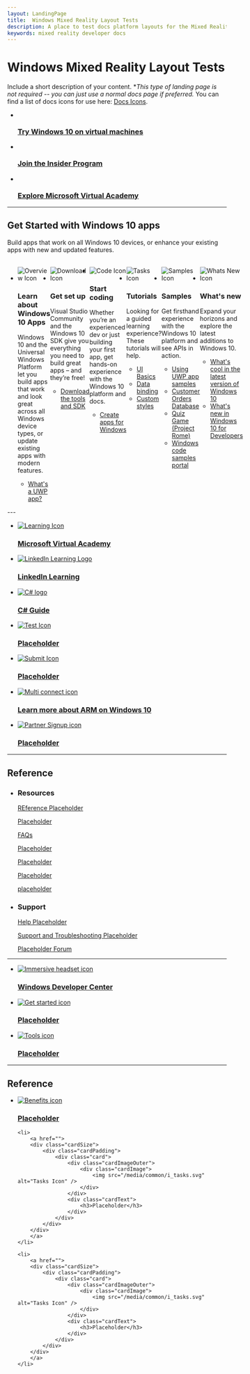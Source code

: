 ```yaml
---
layout: LandingPage
title:  Windows Mixed Reality Layout Tests
description: A place to test docs platform layouts for the Mixed Reality docs.
keywords: mixed reality developer docs 
---
```


# Windows Mixed Reality Layout Tests

Include a short description of your content. **This type of landing page is not required -- you can just use a normal docs page if preferred.* You can find a list of docs icons for use here: [Docs Icons](https://review.docs.microsoft.com/en-us/prod-test/gallery/image-gallery?branch=master).
 <div class="container">
      <ul class="cardsY panelContent featuredContent">
          <li>
              <a href="https://developer.microsoft.com/windows/downloads/virtual-machines">
                  <div class="cardSize">
                      <div class="cardPadding">
                          <div class="card">
                              <div class="cardImageOuter">
                                  <div class="cardImage">
                                      <img data-hoverimage="/media/hubs/windows/win_try-windows.svg" src="/media/hubs/windows/win_try-windows.png" alt="" />
                                  </div>
                              </div>
                              <div class="cardText">
                                  <h3>Try Windows 10 on virtual machines</h3>
                              </div>
                          </div>
                      </div>
                  </div>
              </a>
          </li>
          <li>
              <a href="https://insider.windows.com/">
                  <div class="cardSize">
                      <div class="cardPadding">
                          <div class="card">
                              <div class="cardImageOuter">
                                  <div class="cardImage">
                                      <img data-hoverimage="/media/hubs/windows/win_insider.svg" src="/media/hubs/windows/win_insider.png" alt="" />
                                  </div>
                              </div>
                              <div class="cardText">
                                  <h3>Join the Insider Program</h3>
                              </div>
                          </div>
                      </div>
                  </div>
              </a>
          </li>
          <li>
              <a href="https://mva.microsoft.com/">
                  <div class="cardSize">
                      <div class="cardPadding">
                          <div class="card">
                              <div class="cardImageOuter">
                                  <div class="cardImage">
                                      <img data-hoverimage="/media/hubs/windows/win_academy.svg" src="/media/hubs/windows/win_academy.png" alt="" />
                                  </div>
                              </div>
                              <div class="cardText">
                                  <h3>Explore Microsoft Virtual Academy</h3>
                              </div>
                          </div>
                      </div>
                  </div>
              </a>
          </li>
      </ul>
  </div>

---

## Get Started with Windows 10 apps 
 
Build apps that work on all Windows 10 devices, or enhance your existing apps with new and updated features.  
<br>
<ul id="cardtypes-A" class="cardsA panelContent" style="display: flex; margin-top: 0px;">
                            <li>
                                    <div class="cardSize">
                                        <div class="cardPadding">
                                            <div class="card">
                                                <div class="cardImageOuter">
                                                    <div class="cardImage">
                                                        <img src="/media/common/i_overview.svg" alt="Overview Icon" />
                                                    </div>
                                                </div>
                                                <div class="cardText">
                                                    <h3 class="x-hidden-focus">Learn about Windows 10 Apps</h3>
                                                    <p>Windows 10 and the Universal Windows Platform let you build apps that work and look great across all Windows device types, or update existing apps with modern features.</p>
                                                  <ul>
                                                    <li><a href="https://docs.microsoft.com/windows/uwp/get-started/whats-a-uwp">What's a UWP app?</a></li>
                                                  </ul>
                                                </div>
                                            </div>
                                        </div>
                                    </div>
                            </li>
                            <li>
                                    <div class="cardSize">
                                        <div class="cardPadding">
                                            <div class="card">
                                                <div class="cardImageOuter">
                                                    <div class="cardImage">
                                                        <img src="/media/common/i_download-install.svg" alt="Download Icon" />
                                                    </div>
                                                </div>
                                                <div class="cardText">
                                                    <h3>Get set up</h3>
                                                    <p>Visual Studio Community and the Windows 10 SDK give you everything you need to build great apps – and they’re free!</p>
                                                  <ul>
                                                    <li><a href="https://developer.microsoft.com/windows/downloads">Download the tools and SDK</a></li>
                                                  </ul>
                                                </div>
                                            </div>
                                        </div>
                                    </div>
                            </li>
                            <li>
                                    <div class="cardSize">
                                        <div class="cardPadding">
                                            <div class="card">
                                                <div class="cardImageOuter">
                                                    <div class="cardImage">
                                                        <img src="/media/common/i_code-edit.svg" alt="Code Icon" />
                                                    </div>
                                                </div>
                                                <div class="cardText">
                                                    <h3>Start coding</h3>
                                                    <p>Whether you’re an experienced dev or just building your first app, get hands-on experience with the Windows 10 platform and docs.</p>
                                                  <ul>
                                                    <li><a href="https://..">Create apps for Windows</a></li>
                                                  </ul>
                                                </div>
                                            </div>
                                        </div>
                                    </div>
                            </li>
                            <li>
                              <div class="cardSize">
                                  <div class="cardPadding">
                                      <div class="card">
                                          <div class="cardImageOuter">
                                              <div class="cardImage">
                                                  <img src="/media/common/i_tasks.svg" alt="Tasks Icon" />
                                              </div>
                                          </div>
                                          <div class="cardText">
                                              <h3>Tutorials</h3>
                                              <p>Looking for a guided learning experience? These tutorials will help.</p>
                                            <ul>
                                              <li><a href="https://..">UI Basics</a></li>
                                              <li><a href="https://..">Data binding</a></li>
                                              <li><a href="https://..">Custom styles</a></li>
                                            </ul>
                                          </div>
                                      </div>
                                  </div>
                              </div>
                            </li>
                            <li>
                              <div class="cardSize">
                                  <div class="cardPadding">
                                      <div class="card">
                                          <div class="cardImageOuter">
                                              <div class="cardImage">
                                                  <img src="/media/common/i_code-samples.svg" alt="Samples Icon" />
                                              </div>
                                          </div>
                                          <div class="cardText">
                                              <h3>Samples</h3>
                                              <p>Get firsthand experience with the Windows 10 platform and see APIs in action.</p>
                                            <ul>
                                              <li><a href="https://..">Using UWP app samples</a></li>
                                              <li><a href="https://..">Customer Orders Database</a></li>
                                              <li><a href="https://..">Quiz Game (Project Rome)</a></li>
                                              <li><a href="https://..">Windows code samples portal</a></li>
                                            </ul>
                                          </div>
                                      </div>
                                  </div>
                              </div>
                            </li>
                            <li>
                              <div class="cardSize">
                                  <div class="cardPadding">
                                      <div class="card">
                                          <div class="cardImageOuter">
                                              <div class="cardImage">
                                                  <img src="/media/common/i_whats-new.svg" alt="Whats New Icon" />
                                              </div>
                                          </div>
                                          <div class="cardText">
                                              <h3>What's new</h3>
                                              <p>Expand your horizons and explore the latest additions to Windows 10.</p>
                                            <ul>
                                              <li><a href="https://..">What's cool in the latest version of Windows 10</a></li>
                                              <li><a href="https://..">What's new in Windows 10 for Developers</a></li>
                                            </ul>
                                          </div>
                                      </div>
                                  </div>
                              </div>
                            </li>
                        </ul>
---

<ul class="panelContent cardsFTitle">
    <li>
        <a href="..">
        <div class="cardSize">
            <div class="cardPadding">
                <div class="card">
                    <div class="cardImageOuter">
                        <div class="cardImage">
                            <img src="/media/common/i_advanced.svg" alt="Learning Icon" />
                        </div>
                    </div>
                    <div class="cardText">
                        <h3>Microsoft Virtual Academy</h3>
                    </div>
                </div>
            </div>
        </div>
        </a>
    </li>
    <li>
        <a href="..">
        <div class="cardSize">
            <div class="cardPadding">
                <div class="card">
                    <div class="cardImageOuter">
                        <div class="cardImage">
                            <img src="https://upload.wikimedia.org/wikipedia/commons/thumb/c/c9/Linkedin.svg/120px-Linkedin.svg.png" alt="LinkedIn Learning Logo" />
                        </div>
                    </div>
                    <div class="cardText">
                        <h3>LinkedIn Learning</h3>
                    </div>
                </div>
            </div>
        </div>
        </a>
    </li>
    <li>
        <a href="https://docs.microsoft.com/dotnet/csharp/index">
        <div class="cardSize">
            <div class="cardPadding">
                <div class="card">
                    <div class="cardImageOuter">
                        <div class="cardImage">
                            <img src="/media/logos/logo_Csharp.svg" alt="C# logo" />
                        </div>
                    </div>
                    <div class="cardText">
                        <h3>C# Guide</h3>
                    </div>
                </div>
            </div>
        </div>
        </a>
    </li>
    <li>
        <a href="./test-content.md">
        <div class="cardSize">
            <div class="cardPadding">
                <div class="card">
                    <div class="cardImageOuter">
                        <div class="cardImage">
                            <img src="/media/common/i_test.svg" alt="Test Icon" />
                        </div>
                    </div>
                    <div class="cardText">
                        <h3>Placeholder</h3>
                    </div>
                </div>
            </div>
        </div>
        </a>
    </li>
    <li>
        <a href="./submit-content.md">
        <div class="cardSize">
            <div class="cardPadding">
                <div class="card">
                    <div class="cardImageOuter">
                        <div class="cardImage">
                            <img src="/media/common/i_deploy.svg" alt="Submit Icon" />
                        </div>
                    </div>
                    <div class="cardText">
                        <h3>Placeholder</h3>
                    </div>
                </div>
            </div>
        </div>
        </a>
    </li>
    <li>
        <a href="https://..">
        <div class="cardSize">
            <div class="cardPadding">
                <div class="card">
                    <div class="cardImageOuter">
                        <div class="cardImage">
                            <img src="/media/common/i_multi-connect.svg" alt="Multi connect icon" />
                        </div>
                    </div>
                    <div class="cardText">
                        <h3>Learn more about ARM on Windows 10</h3>
                    </div>
                </div>
            </div>
        </div>
        </a>
    </li>
    <li>
        <a href="https://..">
        <div class="cardSize">
            <div class="cardPadding">
                <div class="card">
                    <div class="cardImageOuter">
                        <div class="cardImage">
                            <img src="/media/common/i_benefits.svg" alt="Partner Signup icon" />
                        </div>
                    </div>
                    <div class="cardText">
                        <h3>Placeholder</h3>
                    </div>
                </div>
            </div>
        </div>
        </a>
    </li>
  </ul>

---

<h2>Reference</h2>

<ul class="panelContent cardsW">
    <li>
        <div class="cardSize">
            <div class="cardPadding">
                <div class="card">
                    <div class="cardText">
                        <h3>Resources</h3>
                        <p><a href="https://../">REference Placeholder</a></p>
                        <p><a href="https://../">Placeholder</a></p>
                        <p><a href="http://..">FAQs</a></p>
                        <p><a href="https://../">Placeholder</a></p>
                        <p><a href="http://..">Placeholder</a></p>
                        <p><a href="https://../">Placeholder</a></p>
                        <p><a href="https://..">placeholder</a></p>
                        </div>
                    </div>
                </div>
            </div>
    </li>
    <li>
        <div class="cardSize">
            <div class="cardPadding">
                <div class="card">
                    <div class="cardText">
                        <h3>Support</h3>
                        <p><a href="https://..">Help Placeholder</a></p>
                        <p><a href="https://..">Support and Troubleshooting Placeholder</a></p>
                        <p><a href="http://..">Placeholder Forum</a></p>
                    </div>
                </div>
            </div>
        </div>
    </li>
</ul>

---

<ul class="panelContent cardsFTitle">
    <li>
        <a href="//developer.microsoft.com/windows">
        <div class="cardSize">
            <div class="cardPadding">
                <div class="card">
                    <div class="cardImageOuter">
                        <div class="cardImage">
                            <img src="/en-us/media/hubs/windows/win_developer-5.svg" alt="Immersive headset icon" />
                        </div>
                    </div>
                    <div class="cardText">
                        <h3>Windows Developer Center</h3>
                    </div>
                </div>
            </div>
        </div>
        </a>
    </li>
    <li>
        <a href="">
        <div class="cardSize">
            <div class="cardPadding">
                <div class="card">
                    <div class="cardImageOuter">
                        <div class="cardImage">
                            <img src="/media/common/i_get-started.svg" alt="Get started icon" />
                        </div>
                    </div>
                    <div class="cardText">
                        <h3>Placeholder</h3>
                    </div>
                </div>
            </div>
        </div>
        </a>
    </li>
    <li>
        <a href="">
        <div class="cardSize">
            <div class="cardPadding">
                <div class="card">
                    <div class="cardImageOuter">
                        <div class="cardImage">
                            <img src="/media/common/i_tools.svg" alt="Tools icon" />
                        </div>
                    </div>
                    <div class="cardText">
                        <h3>Placeholder</h3>
                    </div>
                </div>
            </div>
        </div>
        </a>
    </li>
  </ul>
  
---

<h2>Reference</h2>

<ul class="panelContent cardsFTitle">
    <li>
        <a href="">
        <div class="cardSize">
            <div class="cardPadding">
                <div class="card">
                    <div class="cardImageOuter">
                        <div class="cardImage">
                            <img src="/media/common/i_benefits.svg" alt="Benefits icon" />
                        </div>
                    </div>
                    <div class="cardText">
                        <h3>Placeholder</h3>
                    </div>
                </div>
            </div>
        </div>
        </a>
    </li>

    <li>
        <a href="">
        <div class="cardSize">
            <div class="cardPadding">
                <div class="card">
                    <div class="cardImageOuter">
                        <div class="cardImage">
                            <img src="/media/common/i_tasks.svg" alt="Tasks Icon" />
                        </div>
                    </div>
                    <div class="cardText">
                        <h3>Placeholder</h3>
                    </div>
                </div>
            </div>
        </div>
        </a>
    </li>

    <li>
        <a href="">
        <div class="cardSize">
            <div class="cardPadding">
                <div class="card">
                    <div class="cardImageOuter">
                        <div class="cardImage">
                            <img src="/media/common/i_tasks.svg" alt="Tasks Icon" />
                        </div>
                    </div>
                    <div class="cardText">
                        <h3>Placeholder</h3>
                    </div>
                </div>
            </div>
        </div>
        </a>
    </li>   
</ul>
